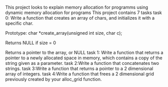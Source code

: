 This project looks to explain memory allocation for programms using dynamic memory allocation for programs
This project contains 7 tasks
task 0: Write a function that creates an array of chars, and initializes it with a specific char.



Prototype: char *create_array(unsigned int size, char c);

Returns NULL if size = 0

Returns a pointer to the array, or NULL
task 1: Write a function that returns a pointer to a newly allocated space in memory, which contains a copy of the string given as a parameter.
task 2:Write a function that concatenates two strings.
task 3:Write a function that returns a pointer to a 2 dimensional array of integers.
task 4:Write a function that frees a 2 dimensional grid previously created by your alloc_grid function.
